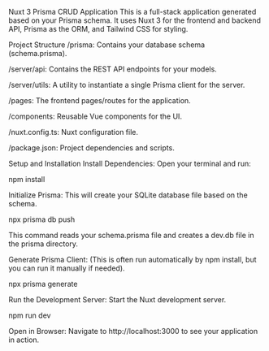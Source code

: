 Nuxt 3 Prisma CRUD Application
This is a full-stack application generated based on your Prisma schema. It uses Nuxt 3 for the frontend and backend API, Prisma as the ORM, and Tailwind CSS for styling.

Project Structure
/prisma: Contains your database schema (schema.prisma).

/server/api: Contains the REST API endpoints for your models.

/server/utils: A utility to instantiate a single Prisma client for the server.

/pages: The frontend pages/routes for the application.

/components: Reusable Vue components for the UI.

/nuxt.config.ts: Nuxt configuration file.

/package.json: Project dependencies and scripts.

Setup and Installation
Install Dependencies:
Open your terminal and run:

npm install

Initialize Prisma:
This will create your SQLite database file based on the schema.

npx prisma db push

This command reads your schema.prisma file and creates a dev.db file in the prisma directory.

Generate Prisma Client:
(This is often run automatically by npm install, but you can run it manually if needed).

npx prisma generate

Run the Development Server:
Start the Nuxt development server.

npm run dev

Open in Browser:
Navigate to http://localhost:3000 to see your application in action.